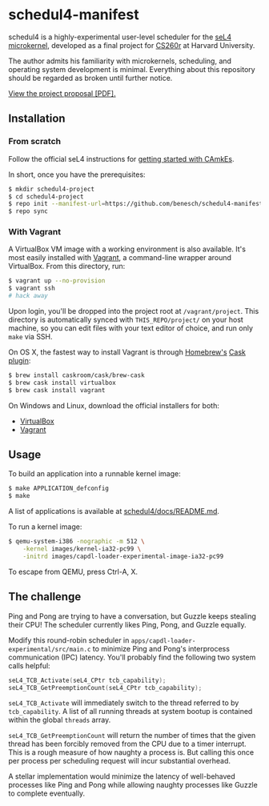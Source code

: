 # schedul4-manifest

schedul4 is a highly-experimental user-level scheduler for the [seL4
microkernel], developed as a final project for [CS260r] at Harvard
University.

The author admits his familiarity with microkernels, scheduling, and
operating system development is minimal. Everything about this
repository should be regarded as broken until further notice.

[View the project proposal [PDF].][project-proposal]

## Installation

### From scratch

Follow the official seL4 instructions for
[getting started with CAmkEs][camkes-getting-started].

In short, once you have the prerequisites:

```bash
$ mkdir schedul4-project
$ cd schedul4-project
$ repo init --manifest-url=https://github.com/benesch/schedul4-manifest.git
$ repo sync
```

### With Vagrant

A VirtualBox VM image with a working environment is also available. It's
most easily installed with [Vagrant], a command-line wrapper around
VirtualBox. From this directory, run:

```bash
$ vagrant up --no-provision
$ vagrant ssh
# hack away
```

Upon login, you'll be dropped into the project root at
`/vagrant/project`. This directory is automatically synced with
`THIS_REPO/project/` on your host machine, so you can edit files with
your text editor of choice, and run only `make` via SSH.

On OS X, the fastest way to install Vagrant is through [Homebrew's][homebrew]
[Cask plugin][homebrew-cask]:

```bash
$ brew install caskroom/cask/brew-cask
$ brew cask install virtualbox
$ brew cask install vagrant
```

On Windows and Linux, download the official installers for both:

* [VirtualBox]
* [Vagrant]

## Usage

To build an application into a runnable kernel image:

```bash
$ make APPLICATION_defconfig
$ make
```

A list of applications is available at
[schedul4/docs/README.md][schedul4-readme].

To run a kernel image:

```bash
$ qemu-system-i386 -nographic -m 512 \
    -kernel images/kernel-ia32-pc99 \
    -initrd images/capdl-loader-experimental-image-ia32-pc99
```

To escape from QEMU, press Ctrl-A, X.

## The challenge

Ping and Pong are trying to have a conversation, but Guzzle keeps
stealing their CPU! The scheduler currently likes Ping, Pong, and Guzzle
equally.

Modify this round-robin scheduler in
`apps/capdl-loader-experimental/src/main.c` to minimize Ping and Pong's
interprocess communication (IPC) latency. You'll probably find the
following two system calls helpful:

```c
seL4_TCB_Activate(seL4_CPtr tcb_capability);
seL4_TCB_GetPreemptionCount(seL4_CPtr tcb_capability);
```

`seL4_TCB_Activate` will immediately switch to the thread referred to by
`tcb_capability`. A list of all running threads at system bootup is
contained within the global `threads` array.

`seL4_TCB_GetPreemptionCount` will return the number of times that the
given thread has been forcibly removed from the CPU due to a timer
interrupt. This is a rough measure of how naughty a process is. But
calling this once per process per scheduling request will incur substantial
overhead.

A stellar implementation would minimize the latency of well-behaved
processes like Ping and Pong while allowing naughty processes like
Guzzle to complete eventually.

[camkes-getting-started]: https://sel4.systems/CAmkES/GettingStarted.pml
[cs260r]: http://read-new.seas.harvard.edu/cs260r/2015/w/Main_Page
[homebrew]: http://brew.sh
[homebrew-cask]: https://github.com/caskroom/homebrew-cask
[project-proposal]: http://read-new.seas.harvard.edu/cs260r/2015/images/5/51/Cs260r-proposal-b.pdf
[seL4 microkernel]: https://sel4.systems
[schedul4-readme]: https://github.com/benesch/schedul4/blob/master/docs/README.md
[vagrant]: http://vagrantup.com
[virtualbox]: http://virtualbox.org
